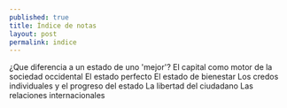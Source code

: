 ```yaml
---
published: true
title: Índice de notas
layout: post
permalink: indice
---
```

¿Que diferencia a un estado de uno 'mejor'?
El capital como motor de la sociedad occidental
El estado perfecto
El estado de bienestar
Los credos individuales y el progreso del estado
La libertad del ciudadano
Las relaciones internacionales